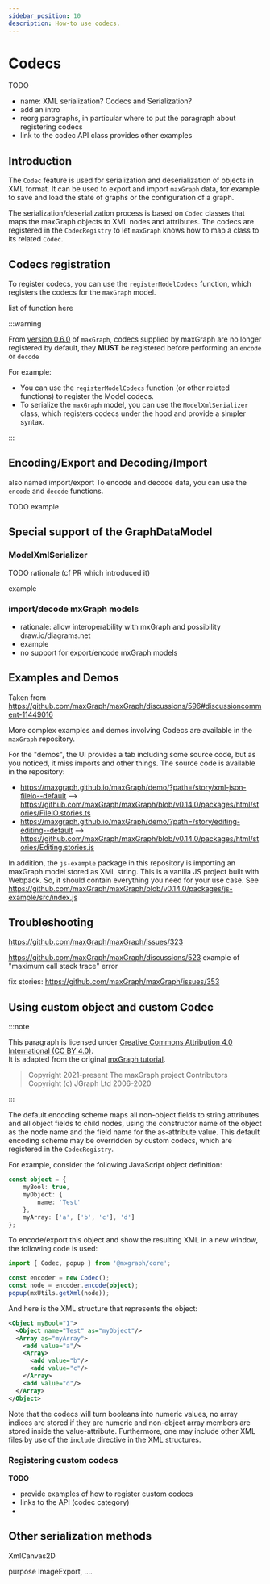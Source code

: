 ```yaml
---
sidebar_position: 10
description: How-to use codecs.
---
```


# Codecs

TODO
- name: XML serialization? Codecs and Serialization?
- add an intro
- reorg paragraphs, in particular where to put the paragraph about registering codecs
- link to the codec API class provides other examples

## Introduction

The `Codec` feature is used for serialization and deserialization of objects in XML format.
It can be used to export and import `maxGraph` data, for example to save and load the state of graphs or the configuration of a graph.

The serialization/deserialization process is based on `Codec` classes that maps the maxGraph objects to XML nodes and attributes.
The codecs are registered in the `CodecRegistry` to let `maxGraph` knows how to map a class to its related `Codec`.


## Codecs registration

To register codecs, you can use the `registerModelCodecs` function, which registers the codecs for the `maxGraph` model.

list of function here


:::warning

From [version 0.6.0](https://github.com/maxGraph/maxGraph/releases/tag/v0.6.0) of `maxGraph`, codecs supplied by maxGraph are no longer registered by default, they **MUST** be registered before performing an `encode` or `decode`

For example:
- You can use the `registerModelCodecs` function (or other related functions) to register the Model codecs.
- To serialize the `maxGraph` model, you can use the `ModelXmlSerializer` class, which registers codecs under the hood and provide a simpler syntax.

:::


## Encoding/Export and Decoding/Import

also named import/export
To encode and decode data, you can use the `encode` and `decode` functions.

TODO example


## Special support of the GraphDataModel


### ModelXmlSerializer

TODO rationale (cf PR which introduced it)

example

### import/decode mxGraph models

- rationale: allow interoperability with mxGraph and possibility draw.io/diagrams.net
- example
- no support for export/encode mxGraph models


## Examples and Demos

Taken from https://github.com/maxGraph/maxGraph/discussions/596#discussioncomment-11449016

More complex examples and demos involving Codecs are available in the `maxGraph` repository.


For the "demos", the UI provides a tab including some source code, but as you noticed, it miss imports and other things.
The source code is available in the repository:
- https://maxgraph.github.io/maxGraph/demo/?path=/story/xml-json-fileio--default --> https://github.com/maxGraph/maxGraph/blob/v0.14.0/packages/html/stories/FileIO.stories.ts
- https://maxgraph.github.io/maxGraph/demo/?path=/story/editing-editing--default --> https://github.com/maxGraph/maxGraph/blob/v0.14.0/packages/html/stories/Editing.stories.js

In addition, the `js-example` package in this repository is importing an maxGraph model stored as XML string. This is a vanilla JS project built with Webpack.
So, it should contain everything you need for your use case. See https://github.com/maxGraph/maxGraph/blob/v0.14.0/packages/js-example/src/index.js



## Troubleshooting

https://github.com/maxGraph/maxGraph/issues/323


https://github.com/maxGraph/maxGraph/discussions/523 example of "maximum call stack trace" error

fix stories: https://github.com/maxGraph/maxGraph/issues/353





## Using custom object and custom Codec

:::note

This paragraph is licensed under [Creative Commons Attribution 4.0 International (CC BY 4.0)](https://creativecommons.org/licenses/by/4.0/). \
It is adapted from the original [mxGraph tutorial](https://github.com/jgraph/mxgraph/blob/v4.2.2/docs/tutorial.html).

> Copyright 2021-present The maxGraph project Contributors \
Copyright (c) JGraph Ltd 2006-2020

:::


The default encoding scheme maps all non-object fields to string attributes and all object fields to child nodes, using the constructor
name of the object as the node name and the field name for the as-attribute value.
This default encoding scheme may be overridden by custom codecs, which are registered in the `CodecRegistry`.

For example, consider the following JavaScript object definition:
```typescript
const object = {
    myBool: true,
    myObject: {
        name: 'Test'
    },
    myArray: ['a', ['b', 'c'], 'd']
};
```

To encode/export this object and show the resulting XML in a new window, the following code is used:

```typescript
import { Codec, popup } from '@mxgraph/core';

const encoder = new Codec();
const node = encoder.encode(object);
popup(mxUtils.getXml(node));
```


And here is the XML structure that represents the object:
```xml
<Object myBool="1">
  <Object name="Test" as="myObject"/>
  <Array as="myArray">
    <add value="a"/>
    <Array>
      <add value="b"/>
      <add value="c"/>
    </Array>
    <add value="d"/>
  </Array>
</Object>
```

Note that the codecs will turn booleans into numeric values, no array indices are stored if they are numeric and non-object
array members are stored inside the value-attribute.
Furthermore, one may include other XML files by use of the `include` directive in the XML structures.


### Registering custom codecs

**TODO**

- provide examples of how to register custom codecs
- links to the API (codec category)
- 



## Other serialization methods

XmlCanvas2D 

purpose ImageExport, ....



